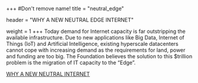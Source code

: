 +++
#Don't remove name!
title = "neutral_edge"

header = "WHY A NEW NEUTRAL EDGE INTERNET"

weight = 1
+++
Today demand for Internet capacity is far outstripping the available infrastructure.
Due to new applications like Big Data, Internet of Things (IoT) and Artificial Intelligence,
existing hyperscale datacenters cannot cope with increasing demand
as the requirements for land, power and funding are too big.  The Foundation believes
the solution to this $trillion problem is the migration of IT capacity to the “Edge”.

[WHY A NEW NEUTRAL INTERNET](/information/the-need-for-a-new-neutral-edge-internet)
